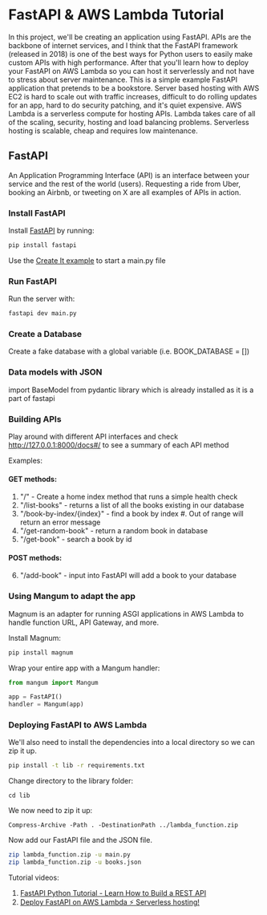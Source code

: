 # FastAPI & AWS Lambda Tutorial

In this project, we'll be creating an application using FastAPI. APIs are the backbone of internet services, and I think that the FastAPI framework (released in 2018) is one of the best ways for Python users to easily make custom APIs with high performance. After that you'll learn how to deploy your FastAPI on AWS Lambda so you can host it serverlessly and not have to stress about server maintenance. This is a simple example FastAPI application that pretends to be a bookstore. Server based hosting with AWS EC2 is hard to scale out with traffic increases, difficult to do rolling updates for an app, hard to do security patching, and it's quiet expensive. AWS Lambda is a serverless compute for hosting APIs. Lambda takes care of all of the scaling, security, hosting and load balancing problems. Serverless hosting is scalable, cheap and requires low maintenance.

## FastAPI
An Application Programming Interface (API) is an interface between your service and the rest of the world (users). Requesting a ride from Uber, booking an Airbnb, or tweeting on X are all examples of APIs in action.

### Install FastAPI

Install [FastAPI](https://fastapi.tiangolo.com/#installation) by running:
```sh
pip install fastapi
```
Use the [Create It example](https://fastapi.tiangolo.com/#create-it) to start a main.py file

### Run FastAPI
Run the server with:
```sh
fastapi dev main.py
```
### Create a Database
Create a fake database with a global variable (i.e. BOOK_DATABASE = [])

### Data models with JSON
import BaseModel from pydantic library which is already installed as it is a part of fastapi

### Building APIs
Play around with different API interfaces and check http://127.0.0.1:8000/docs#/ to see a summary of each API method

Examples:
#### GET methods:
1. "/" - Create a home index method that runs a simple health check
2. "/list-books" - returns a list of all the books existing in our database
3. "/book-by-index/{index}" - find a book by index #. Out of range will return an error message
4. "/get-random-book" - return a random book in database
5. "/get-book" - search a book by id

#### POST methods:
6. "/add-book" - input into FastAPI will add a book to your database 

### Using Mangum to adapt the app
Magnum is an adapter for running ASGI applications in AWS Lambda to handle function URL, API Gateway, and more. 

Install Magnum:
```sh
pip install magnum
```
Wrap your entire app with a Mangum handler:
```python
from mangum import Mangum

app = FastAPI()
handler = Mangum(app)
```

### Deploying FastAPI to AWS Lambda
We'll also need to install the dependencies into a local directory so we can zip it up.

```bash
pip install -t lib -r requirements.txt
```

Change directory to the library folder:
```pwsh
cd lib
```
We now need to zip it up:
```pwsh
Compress-Archive -Path . -DestinationPath ../lambda_function.zip
```

Now add our FastAPI file and the JSON file.

```bash
zip lambda_function.zip -u main.py
zip lambda_function.zip -u books.json
```
Tutorial videos:
1) [FastAPI Python Tutorial - Learn How to Build a REST API](https://www.youtube.com/watch?v=34cqrIp5ANg)
2) [Deploy FastAPI on AWS Lambda ⚡ Serverless hosting!](https://www.youtube.com/watch?v=RGIM4JfsSk0)
